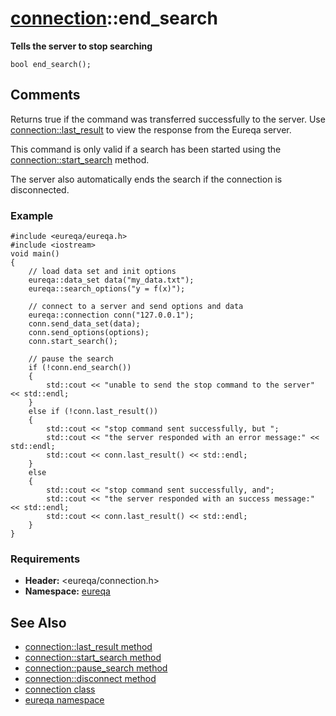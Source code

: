 # [connection](doc_connection.md)::end\_search #

**Tells the server to stop searching**

```
bool end_search();
```

## Comments ##
Returns true if the command was transferred successfully to the server. Use [connection::last\_result](doc_connection_last_result.md) to view the response from the Eureqa server.

This command is only valid if a search has been started using the [connection::start\_search](doc_connection_start_search.md) method.

The server also automatically ends the search if the connection is disconnected.

### Example ###
```
#include <eureqa/eureqa.h>
#include <iostream>
void main()
{
    // load data set and init options
    eureqa::data_set data("my_data.txt");
    eureqa::search_options("y = f(x)");

    // connect to a server and send options and data
    eureqa::connection conn("127.0.0.1");
    conn.send_data_set(data);
    conn.send_options(options);
    conn.start_search();

    // pause the search
    if (!conn.end_search())
    {
        std::cout << "unable to send the stop command to the server" << std::endl;
    }
    else if (!conn.last_result())
    {
        std::cout << "stop command sent successfully, but ";
        std::cout << "the server responded with an error message:" << std::endl;
        std::cout << conn.last_result() << std::endl;
    }
    else
    {
        std::cout << "stop command sent successfully, and";
        std::cout << "the server responded with an success message:" << std::endl;
        std::cout << conn.last_result() << std::endl;
    }
}
```

### Requirements ###
  * **Header:** <eureqa/connection.h>
  * **Namespace:** [eureqa](doc_intro.md)

## See Also ##
  * [connection::last\_result method](doc_connection_last_result.md)
  * [connection::start\_search method](doc_connection_start_search.md)
  * [connection::pause\_search method](doc_connection_pause_search.md)
  * [connection::disconnect method](doc_connection_disconnect.md)
  * [connection class](doc_connection.md)
  * [eureqa namespace](doc_intro.md)